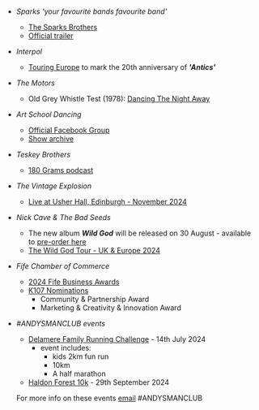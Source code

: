 #
- _Sparks 'your favourite bands favourite band'_
  - [The Sparks Brothers](https://www.imdb.com/title/tt8610436/)
  - [Official trailer](https://www.imdb.com/video/vi1807859737/)
- _Interpol_
  - [Touring Europe](https://twitter.com/Interpol/status/1782319169746207097) to mark the 20th anniversary of **_'Antics'_**
- _The Motors_
  - Old Grey Whistle Test (1978): [Dancing The Night Away](https://www.youtube.com/watch?v=a8X1EKyhLHw)
- _Art School Dancing_ 
  - [Official Facebook Group](https://www.facebook.com/groups/111016498936043)
  - [Show archive](https://unlistenablerubbish.wordpress.com)
- _Teskey Brothers_ 
  - [180 Grams podcast](https://open.spotify.com/show/5n49kEwq2st3GST82veWoI)
- _The Vintage Explosion_
  - [Live at Usher Hall, Edinburgh - November 2024](https://www.usherhall.co.uk/whats-on/vintage-explosion)
- _Nick Cave & The Bad Seeds_
  - The new album **_Wild God_** will be released on 30 August - available to [pre-order here](https://linktr.ee/nickcave)
  - [The Wild God Tour - UK & Europe 2024](https://www.nickcave.com/tour-dates/)
- _Fife Chamber of Commerce_ 
  - [2024 Fife Business Awards](https://fifebusinessawards.com)
  - [K107 Nominations](https://fifebusinessawards.com/award-finalists/)
    - Community & Partnership Award
    - Marketing & Creativity & Innovation Award
- _#ANDYSMANCLUB events_
  - [Delamere Family Running Challenge](https://www.atwevents.co.uk/e/andysmanclub-family-running-challenge-delamere-2024-10087) - 14th July 2024
    - event includes: 
      - kids 2km fun run 
      - 10km
      - A half marathon
  - [Haldon Forest 10k](https://www.atwevents.co.uk/e/andysmanclub-10k-run-haldon-forest-10391) - 29th September 2024  

  For more info on these events [email](campaigns@andysmanclub.co.uk) #ANDYSMANCLUB
